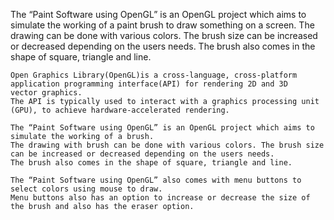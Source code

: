 The “Paint Software using OpenGL” is an OpenGL project which aims to simulate the working of a paint brush to draw something on a screen. The drawing can be done with various colors. The brush size can be increased or decreased depending on the users needs. The brush also comes in the shape of square, triangle and line.

	Open Graphics Library(OpenGL)is a cross-language, cross-platform application programming interface(API) for rendering 2D and 3D 	vector graphics.
	The API is typically used to interact with a graphics processing unit (GPU), to achieve hardware-accelerated rendering.

	The “Paint Software using OpenGL” is an OpenGL project which aims to simulate the working of a brush.
	The drawing with brush can be done with various colors. The brush size can be increased or decreased depending on the users needs.
	The brush also comes in the shape of square, triangle and line.

	The “Paint Software using OpenGL” also comes with menu buttons to select colors using mouse to draw.
	Menu buttons also has an option to increase or decrease the size of the brush and also has the eraser option.
